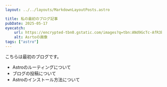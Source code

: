 ```yaml
---
layout: ../../layouts/MarkdownLayoutPosts.astro

title: 私の最初のブログ記事
pubDate: 2025-05-17
eyecatch:
    url: https://encrypted-tbn0.gstatic.com/images?q=tbn:ANd9GcTc-AfR3bQqrlxpDvE5uPvPPxtANZlIEGwx8Q&s
    alt: Asrtoの画像
tags: ["astro"]
---
```

こちらは最初のブログです。
- Astroのルーティングについて
- ブログの投稿について
- Astroのインストール方法について